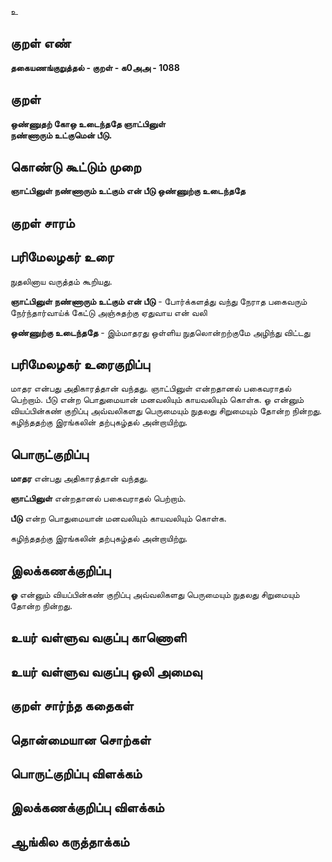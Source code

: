 உ

## குறள் எண் 

**தகையணங்குறுத்தல் - குறள் - க0அஅ - 1088**

## குறள் 

**ஒண்ணுதற் கோஒ உடைந்ததே ஞாட்பினுள்  
நண்ணாரும் உட்குமென் பீடு.**

## கொண்டு கூட்டும் முறை

**ஞாட்பினுள் நண்ணாரும் உட்கும் என் பீடு ஒண்ணுற்கு உடைந்ததே**

## குறள் சாரம் 


## பரிமேலழகர் உரை

நுதலினாய வருத்தம் கூறியது. 

**ஞாட்பினுள் நண்ணாரும் உட்கும் என் பீடு** - போர்க்களத்து வந்து நேராத பகைவரும் நேர்ந்தார்வாய்க் கேட்டு அஞ்சுதற்கு ஏதுவாய என் வலி 

**ஒண்ணுற்கு உடைந்ததே** - இம்மாதரது ஒள்ளிய நுதலொன்றற்குமே அழிந்து விட்டது

## பரிமேலழகர் உரைகுறிப்பு   

மாதர என்பது அதிகாரத்தான் வந்தது. ஞாட்பினுள் என்றதானல் பகைவராதல் பெற்றாம். பீடு என்ற பொதுமையான் மனவலியும் காயவலியும் கொள்க. ஓ என்னும் வியப்பின்கண் குறிப்பு அவ்வலிகளது பெருமையும் நுதலது சிறுமையும் தோன்ற நின்றது. கழிந்ததற்கு இரங்கலின் தற்புகழ்தல் அன்றாயிற்று.

## பொருட்குறிப்பு 

**மாதர** என்பது அதிகாரத்தான் வந்தது. 

**ஞாட்பினுள்** என்றதானல் பகைவராதல் பெற்றாம். 

**பீடு** என்ற பொதுமையான் மனவலியும் காயவலியும் கொள்க.

கழிந்ததற்கு இரங்கலின் தற்புகழ்தல் அன்றாயிற்று.

## இலக்கணக்குறிப்பு  

**ஓ** என்னும் வியப்பின்கண் குறிப்பு அவ்வலிகளது பெருமையும் நுதலது சிறுமையும் தோன்ற நின்றது.

## உயர் வள்ளுவ வகுப்பு காணொளி


## உயர் வள்ளுவ வகுப்பு ஒலி அமைவு 

 
## குறள் சார்ந்த கதைகள் 


## தொன்மையான சொற்கள்


## பொருட்குறிப்பு விளக்கம்


## இலக்கணக்குறிப்பு விளக்கம்


## ஆங்கில கருத்தாக்கம் 


